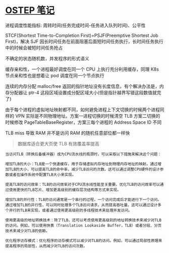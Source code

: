 # [OSTEP 笔记](/2023/08/ostep_note.md)

进程调度性能指标: 周转时间(任务完成时间-任务进入队列时间)、公平性

STCF(Shortest Time-to-Completion First)=PSJF(Preemptive Shortest Job First)，解决 SJF 因长时间任务在前面阻塞后面短时间任务执行，长时间任务执行中的时候会被短时间任务抢占

不确定的状态随机数，并发程序的形式语义

缓存亲和性，一个进程最好调度在同一个 CPU 上执行充分利用缓存，同理 K8s 节点亲和性也是想着让 pod 调度在同一个节点执行

连续的内存分配 malloc/free 返回的指针地址没有长度信息，有个解决办法是，内存分配器让 ptr-4 这段区域设置成分配区域大小(但是指针越界写错这段数值就完了)

由于每个进程的虚拟地址映射都不同，如何避免进程上下文切换的时候两个进程同样的 VPN 实际是不同物理地址。方案一进程切换的时候清空 TLB 方案二切换的时候修改 PageTableBaseRegister，方案三每个进程的 Address Space ID 不同

TLB miss 导致 RAM 并不是访问 RAM 的随机任意部位都一样快

> 数据库适合更大页使 TLB 有效覆盖率提高

```
当访问TLB（转换后备缓冲器）成为CPU流水线的瓶颈时，可以采取以下措施来解决这个问题：

增加TLB的大小：TLB是一个快速缓存，用于存储虚拟内存地址到物理内存地址的映射。通过增加TLB的大小，可以提高TLB的命中率，减少TLB访问的次数。这可以通过调整CPU硬件的设计参数或者在操作系统中配置TLB大小来实现。

提高TLB的访问效率：TLB的访问效率对于CPU流水线性能至关重要。优化TLB的访问效率可以通过使用更快的TLB芯片、增加更高级别的缓存层次结构等方式来实现。

增加TLB的并行性：TLB的访问通常是一个串行的过程，一个访问完成后才能进行下一个访问。通过增加TLB的并行性，可以同时处理多个TLB访问请求，从而提高吞吐量。这可以通过设计多个并行的TLB来实现，或者通过使用更高级别的多线程技术来处理并发访问。

使用更高级的地址转换技术：除了TLB，还可以考虑使用更高级别的地址转换技术来减少对TLB的访问。例如，可以使用快表（Translation Lookaside Buffer，TLB）或者分段、分页技术来减少对TLB的依赖。

优化程序访存模式：优化程序的访存模式可以减少对TLB的访问。例如，可以通过局部性原理来提高程序的局部性，从而减少对TLB的访问次数。
```
